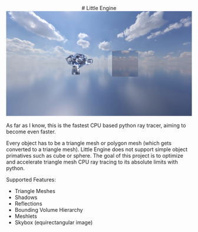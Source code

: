 <div align="center">
# Little Engine
<img src='https://github.com/grantcary/little-engine/blob/main/rendered_images/skyscapeexample.PNG' alt='monkey+cube' width='960'>
</div>

As far as I know, this is the fastest CPU based python ray tracer, aiming to become even faster.

Every object has to be a triangle mesh or polygon mesh (which gets converted to a triangle mesh). Little Engine does not support simple object primatives such as cube or sphere. 
The goal of this project is to optimize and accelerate triangle mesh CPU ray tracing to its absolute limits with python.

Supported Features:
 - Triangle Meshes
 - Shadows
 - Reflections
 - Bounding Volume Hierarchy
 - Meshlets
 - Skybox (equirectangular image)